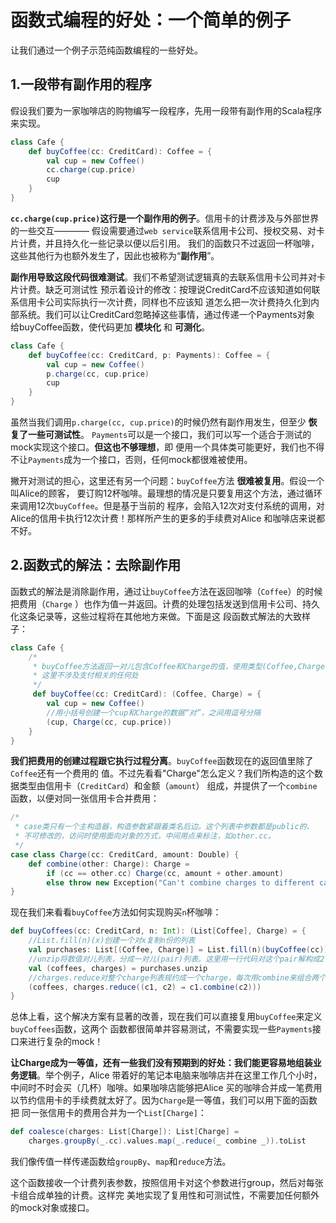 函数式编程的好处：一个简单的例子
================================================================================
让我们通过一个例子示范纯函数编程的一些好处。

## 1.一段带有副作用的程序
假设我们要为一家咖啡店的购物编写一段程序，先用一段带有副作用的Scala程序来实现。
```scala
class Cafe {
    def buyCoffee(cc: CreditCard): Coffee = {
        val cup = new Coffee()
        cc.charge(cup.price)
        cup
    }
}
```
**`cc.charge(cup.price)`这行是一个副作用的例子**。信用卡的计费涉及与外部世界的一些交互————
假设需要通过`web service`联系信用卡公司、授权交易、对卡片计费，并且持久化一些记录以便以后引用。
我们的函数只不过返回一杯咖啡，这些其他行为也额外发生了，因此也被称为“**副作用**”。

**副作用导致这段代码很难测试**。我们不希望测试逻辑真的去联系信用卡公司并对卡片计费。缺乏可测试性
预示着设计的修改：按理说CreditCard不应该知道如何联系信用卡公司实际执行一次计费，同样也不应该知
道怎么把一次计费持久化到内部系统。我们可以让CreditCard忽略掉这些事情，通过传递一个Payments对象
给buyCoffee函数，使代码更加 **模块化** 和 **可测化**。
```scala
class Cafe {
    def buyCoffee(cc: CreditCard, p: Payments): Coffee = {
        val cup = new Coffee()
        p.charge(cc, cup.price)
        cup
    }
}
```
虽然当我们调用`p.charge(cc, cup.price)`的时候仍然有副作用发生，但至少 **恢复了一些可测试性**。
`Payments`可以是一个接口，我们可以写一个适合于测试的mock实现这个接口。**但这也不够理想**，即
便用一个具体类可能更好，我们也不得不让`Payments`成为一个接口，否则，任何mock都很难被使用。

撇开对测试的担心，这里还有另一个问题：`buyCoffee`方法 **很难被复用**。假设一个叫Alice的顾客，
要订购12杯咖啡。最理想的情况是只要复用这个方法，通过循环来调用12次`buyCoffee`。但是基于当前的
程序，会陷入12次对支付系统的调用，对Alice的信用卡执行12次计费！那样所产生的更多的手续费对Alice
和咖啡店来说都不好。

## 2.函数式的解法：去除副作用
函数式的解法是消除副作用，通过让`buyCoffee`方法在返回咖啡（`Coffee`）的时候把费用（`Charge`
）也作为值一并返回。计费的处理包括发送到信用卡公司、持久化这条记录等，这些过程将在其他地方来做。下面是这
段函数式解法的大致样子：
```scala
class Cafe {
    /*
     * buyCoffee方法返回一对儿包含Coffee和Charge的值，使用类型(Coffee,Charge)来表示,
     * 这里不涉及支付相关的任何处
     */
     def buyCoffee(cc: CreditCard): (Coffee, Charge) = {
        val cup = new Coffee()
        //用小括号创建一个cup和Charge的数据“对”，之间用逗号分隔
        (cup, Charge(cc, cup.price))
    }
}
```
**我们把费用的创建过程跟它执行过程分离**。`buyCoffee`函数现在的返回值里除了`Coffee`还有一个费用的
值。不过先看看"Charge"怎么定义？我们所构造的这个数据类型由信用卡（`CreditCard`）和金额（`amount`）
组成，并提供了一个`combine`函数，以便对同一张信用卡合并费用：
```scala
/*
 * case类只有一个主构造器，构造参数紧跟着类名后边。这个列表中参数都是public的、
 * 不可修改的，访问时使用面向对象的方式，中间用点来标注，如other.cc。
 */
case class Charge(cc: CreditCard, amount: Double) {
    def combine(other: Charge): Charge =
        if (cc == other.cc) Charge(cc, amount + other.amount)
        else throw new Exception("Can't combine charges to different cards")
}
```
现在我们来看看`buyCoffee`方法如何实现购买`n`杯咖啡：
```scala
def buyCoffees(cc: CreditCard, n: Int): (List[Coffee], Charge) = {
    //List.fill(n)(x)创建一个对x复制n份的列表
    val purchases: List[(Coffee, Charge)] = List.fill(n)(buyCoffee(cc))
    //unzip将数值对儿列表，分成一对儿(pair)列表。这里用一行代码对这个pair解构成2个值，coffee列表和charge列表
    val (coffees, charges) = purchases.unzip
    //charges.reduce对整个charge列表规约成一个charge，每次用combine来组合两个charge
    (coffees, charges.reduce((c1, c2) ⇒ c1.combine(c2)))
}
```
总体上看，这个解决方案有显著的改善，现在我们可以直接复用`buyCoffee`来定义`buyCoffees`函数，这两个
函数都很简单并容易测试，不需要实现一些`Payments`接口来进行复杂的mock！

**让Charge成为一等值，还有一些我们没有预期到的好处：我们能更容易地组装业务逻辑**。举个例子，Alice
带着好的笔记本电脑来咖啡店并在这里工作几个小时，中间时不时会买（几杯）咖啡。如果咖啡店能够把Alice
买的咖啡合并成一笔费用以节约信用卡的手续费就太好了。因为`Charge`是一等值，我们可以用下面的函数把
同一张信用卡的费用合并为一个`List[Charge]`：
```scala
def coalesce(charges: List[Charge]): List[Charge] =
    charges.groupBy(_.cc).values.map(_.reduce(_ combine _)).toList
```
我们像传值一样传递函数给`groupBy`、`map`和`reduce`方法。

这个函数接收一个计费列表参数，按照信用卡对这个参数进行group，然后对每张卡组合成单独的计费。这样完
美地实现了复用性和可测试性，不需要加任何额外的mock对象或接口。

